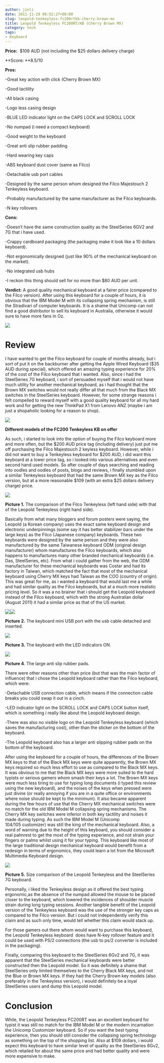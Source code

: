 ```yaml
---
author: jinli
date: 2011-11-28 06:52:27+00:00
slug: leopold-tenkeyless-fc200rtkb-cherry-brown-mx
title: Leopold Tenkeyless FC200RT/KB (Cherry Brown MX)
category: tech
tags:
- Keyboard
---
```


**Price:**  $109 AUD (not including the $25 dollars delivery charge)

**Score: **8.5/10

**Pros:**

-Great key action with click (Cherry Brown MX)

-Good tactility

-All black casing

-Logo less casing design

-BLUE LED indicator light on the CAPS LOCK and SCROLL LOCK

-No numpad (i need a compact keyboard)

-Good weight to the keyboard

-Great anti slip rubber padding

-Hard wearing key caps

-ABS keyboard dust cover (same as Filco)

-Detachable usb port cables

-Designed by the same person whom designed the Filco Majestouch 2 Tenkeyless keyboard.

-Probably manufactured by the same manufacturer as the Filco keyboards.

-N key rollovers

**Cons:**

-Doesn’t have the same construction quality as the SteelSeries 6GV2 and 7G that i have used.

-Crappy cardboard packaging (the packaging make it look like a 10 dollars keyboard).

-Not ergonomically designed (just like 90% of the mechanical keyboard on the market).

-No integrated usb hubs

-I reckon this thing should sell for no more than $80 AUD per unit.

**Verdict:** A good quality mechanical keyboard at a fairer price (compared to the Filco version). After using this keyboard for a couple of hours, it is obvious that the IBM Model M with its collapsing spring mechanism, is still the Stradivari of computer keyboards. It is a shame that Unicomp can not find a good distributor to sell its keyboard in Australia, otherwise it would sure to have more fans in Oz.

[![](http://thinkorama.files.wordpress.com/2011/08/img_0592.jpg?w=448&h=336)](http://thinkorama.files.wordpress.com/2011/08/img_0592.jpg)


# **Review**


I have wanted to get the Filco keyboard for couple of months already, but i sort of put it on the backburner after getting the Apple Wired Keyboard ($35 AUD during special), which offered an amazing typing experience for 20% of the cost of the Filco keyboard that i wanted. Also, since i had the SteelSeries 7G keyboard, i sort of persuaded myself that i would not have much utility for another mechanical keyboard, as i had thought that the Brown MX switches would not really differ all that much from the Black MX switches in the SteelSeries keyboard. However, for some strange reasons i felt compelled to reward myself with a good quality keyboard for all my hard work and for getting the new ThinkPad X1 from Lenovo ANZ (maybe i am just a shopaholic looking for a reason to shop).


[![](http://thinkorama.files.wordpress.com/2011/08/img_0602.jpg?w=448&h=336)](http://thinkorama.files.wordpress.com/2011/08/img_0602.jpg)




**Different models of the FC200 Tenkeyless KB on offer**


As such, i started to look into the option of buying the Filco keyboard more and more often, but the $200 AUD price tag (including delivery) just put me off purchasing the Filco Majestouch 2 keyless keyboard. However, while i did not want to buy a Tenkeyless keyboard for $200 AUD, i did want this keyboard at a lower price tag, so i looked into various alternatives and even second hand used models. So after couple of days searching and reading into oodles and oodles of posts, blogs and reviews, i finally stumbled upon a similar Tenkeyless keyboard that had the same Brown MX key as the Filco version, but at a more reasonable $109 (with an extra $25 dollars delivery charge) price.


[![](http://thinkorama.files.wordpress.com/2011/08/comparision-picture.png?w=700&h=327)](http://thinkorama.files.wordpress.com/2011/08/comparision-picture.png)




**Picture 1.** The comparison of the Filco Tenkeyless (left hand side) with that of the Leopold Tenkeyless (right hand side).


Basically from what many bloggers and forum posters were saying, the Leopold (a Korean company) uses the exact same keyboard design and electronic underpinnings (some say it has better stabilizer bars under the large keys) as the Filco (Japanese company) keyboards. These two keyboards were designed by the same person and they were also manufactured by the same Taiwanese keyboard ODM (original design manufacturer) whom manufactures the Filco keyboards, which also happens to manufactures many other branded mechanical keyboards (i.e. Das, SteelSeries, etc). From what i could gather from the web, the ODM manufacturer for these mechanical keyboards was Costar and had its factory in Taiwan, which matched the fact that most of the mechanical keyboard using Cherry MX keys had Taiwan as the COO (country of origin). This was great for me, as i wanted a keyboard that would last me a while and had similar quality as the Filco keyboards, but at a much more realistic pricing level. So it was a no brainer that i should get the Leopold keyboard instead of the Filco keyboard, which with the strong Australian dollar (August 2011) it had a similar price as that of the US market.


[![](http://thinkorama.files.wordpress.com/2011/08/img_0597.jpg?w=448&h=336)](http://thinkorama.files.wordpress.com/2011/08/img_0597.jpg)[![](http://thinkorama.files.wordpress.com/2011/08/img_0598.jpg?w=448&h=336)](http://thinkorama.files.wordpress.com/2011/08/img_0598.jpg)




**Picture 2.** The keyboard mini USB port with the usb cable detached and inserted.




[![](http://thinkorama.files.wordpress.com/2011/08/img_0593.jpg?w=448&h=336)](http://thinkorama.files.wordpress.com/2011/08/img_0593.jpg)




**Picture 3.** The keyboard with the LED indicators ON.




[![](http://thinkorama.files.wordpress.com/2011/08/img_0594.jpg?w=448&h=336)](http://thinkorama.files.wordpress.com/2011/08/img_0594.jpg)




**Picture 4**. The large anti slip rubber pads.


There were other reasons other than price (but that was the main factor of influence) that i chose the Leopold keyboard rather than the Filco keyboard, which were:

-Detachable USB connection cable, which means if the connection cable breaks you could swap it out in a cinch.

-LED indicator light on the SCROLL LOCK and CAPS LOCK button itself, which is something i really like about the Leopold keyboard design.

-There was also no visible logo on the Leopold Tenkeyless keyboard (which saves the manufacturing cost), other than the sticker on the bottom of the keyboard.

-The Leopold keyboard also has a larger anti slipping rubber pads on the bottom of the keyboard.

After using the keyboard for a couple of hours, the differences of the Brown MX keys to that of the Black MX keys were quite apparently, the Brown MX keys required so much less effort to use as compared to the Black MX keys. It was obvious to me that the Black MX keys were more suited to the hard typists or serious gamers whom smash their keys a lot. The Brown MX keys were much less tiring to use for typing long documents (i typed this review using the new keyboard), and the noises of the keys when pressed were just divine (or really annoying if you are in a quite office or environments where noise should be kept to the minimum). It also became apparent during the few hours of use that the Cherry MX mechanical switches were no match for the old IBM Model M collapsing spring mechanisms. The Cherry MX key switches were inferior in both key tactility and noises it made during typing. As such the IBM Model M (Unicomp 104/105 customizer) was still the king of the mechanical keyboard. Also, a word of warning due to the height of this keyboard, you should consider a real palmrest to get the most of the typing experience, and not strain your fingers or palms whilst using it for your typing. This keyboard like most of the large traditional design mechanical keyboard would benefit from a redesign in terms of ergonomics, they could learn a lot from the Microsoft Multimedia Keyboard design.


[![](http://thinkorama.files.wordpress.com/2011/08/img_06001.jpg?w=448&h=336)](http://thinkorama.files.wordpress.com/2011/08/img_06001.jpg)




**Picture 5.** Size comparison of the Leopold Tenkeyless and the SteelSeries 7G keyboard.


Personally, i liked the Tenkeyless design as it offered the best typing ergonomic,as the absence of the numpad allowed the mouse to be placed closer to the keyboard, which lowered the incidences of shoulder muscle strain during long typing sessions. Another tangible benefit of the Leopold version of the Tenkeyless keyboard was the use of the stronger key caps as compared to the Filco version. But i could not independently verify this claim and as such only time, would tell whether this claim would stack up.

For those gamers out there whom would want to purchase this keyboard, the Leopold Tenkeyless keyboard  does have N-key rollover feature and it could be used with PS/2 connections (the usb to ps/2 converter is included in the packaging).

Finally, comparing this keyboard to the SteelSeries 6Gv2 and 7G, it was apparent that the SteelSeries mechanical keyboards were better constructed then the Leopold model. So it was definitely a shame that SteelSeries only limited themselves to the Cherry Black MX keys, and not the Blue or Brown MX keys. If they had the Cherry Brown key models (also preferably in the Tenkeyless version), i would definitely be a loyal SteelSeries users and dump this Leopold model.


# Conclusion


While, the Leopold Tenkeyless FC200RT was an excellent keyboard for typist it was still no match for the IBM Model M or the modern incarnation the Unicomp Customizer keyboard. So if you want the best typing experience, then you should still consider the collapsing spring technology as something on the top of the shopping list. Also at $109 dollars, i would expect this keyboard to have similar level of quality as the SteelSeries 6Gv2, which retailed for about the same price and had better quality and were more expensive to make.


